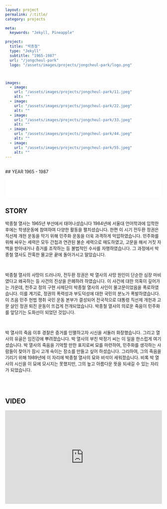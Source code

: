 ```yaml
---
layout: project
permalink: /:title/
category: projects

meta:
  keywords: "Jekyll, Pineapple"

project:
  title: "박종철"
  type: "Jekyll"
  subtitle: "1965-1987"
  url: "/jongcheul-park"
  logo: "/assets/images/projects/jongcheul-park/logo.png"



images:
  - image:
    url: "/assets/images/projects/jongcheul-park/11.jpeg"
    alt: ""
  - image:
    url: "/assets/images/projects/jongcheul-park/22.jpeg"
    alt: ""
  - image:
    url: "/assets/images/projects/jongcheul-park/33.jpeg"
    alt: ""
  - image:
    url: "/assets/images/projects/jongcheul-park/44.jpeg"
    alt: ""
  - image:
    url: "/assets/images/projects/jongcheul-park/55.jpeg"
    alt: ""
---
```


<br>
## YEAR
1965 - 1987
<br><br>

<iframe src="/assets/images/projects/jongcheul-park/anounce.mp3" frameborder="0" style="border: none; height: 58px; width: 100%; filter:Alpha( Opacity=50 );"></iframe>
<br>

## STORY
<p>
박종철 열사는 1965년 부산에서 태어나셨습니다 1984년에 서울대 언어학과에 입학한 후에는 학생운동에 참여하여 다양한 활동을 펼치셨습니다.
한편 이 시기 전두환 정권은 직선제 개헌 운동을 막기 위해 민주화 운동을 더욱 과격하게 억압하였습니다. 민주화를 위해 싸우는 세력은 모두 간첩과 연관된 불순 세력으로 매도하였고, 고문을 해서 거짓 자백을 받아내거나 증거를 조작하는 등 불법적인 수사를 자행하였습니다. 그 과정에서 박종철 열사도 잔혹한 물고문 끝에 돌아가시고 말았습니다. 
</p>
<br>
<p>
박종철 열사의 사망이 드러나자, 전두환 정권은 박 열사의 사망 원인이 단순한 심장 마비였다고 왜곡하는 등 사건의 진상을 은폐하려 하였습니다. 이 사건에 대한 의혹이 깊어가는 가운데, 천주교 정의 구현 사제단이 박종철 열사의 사인이 물고문이었음을 폭로하였습니다. 이를 계기로, 정권의 폭력성과 부도덕성에 대한 국민의 분노가 폭발하였습니다. 이 즈음 민주 헌법 쟁취 국민 운동 본부가 결성되어 전국적으로 대통령 직선제 개헌과 고문 살인 정권 퇴진 운동이 뜨겁게 전개되었습니다. 박종철 열사의 의로운 죽음이 민주화를 앞당기는 도화선이 되었던 것입니다. 
</p>
<br>
<p>
박 열사의 죽음 이후 경찰은 증거를 인멸하고자 시신을 서둘러 화장했습니다. 그리고 열사의 유골은 임진강에 뿌려졌습니다. 박 열사의 부친 박정기 씨는 이 일을 한스럽게 여기셨습니다. 박 열사의 죽음을 기억할 만한 표지로써 묘를 마련하여, 민주화를 생각하는 사람들이 찾아가 잠시 고개 숙이는 장소를 만들고 싶어 하셨습니다. 그리하여, 그의 죽음을 기리기 위해 1989년에 이 자리에 박종철 열사의 묘와 비석이 세워졌습니다. 비록 박 열사의 시신을 이 묘에 모시지는 못했지만, 그의 높고 아름다운 뜻을 되새길 수 있는 자리가 되었습니다.
</p>

<br><br>



## VIDEO
<iframe width="100%" height="300px" src="https://www.youtube.com/embed/uRRXYyZDcAs" frameborder="0" allow="accelerometer; autoplay; encrypted-media; gyroscope; picture-in-picture" allowfullscreen></iframe>

<br><br>